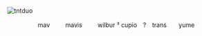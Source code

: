  ![tntduo](https://files.catbox.moe/yd41ah.pnj)
<p align="center">
mav          mavis    wilbur ³
cupio　?　trans　　yume 
 
